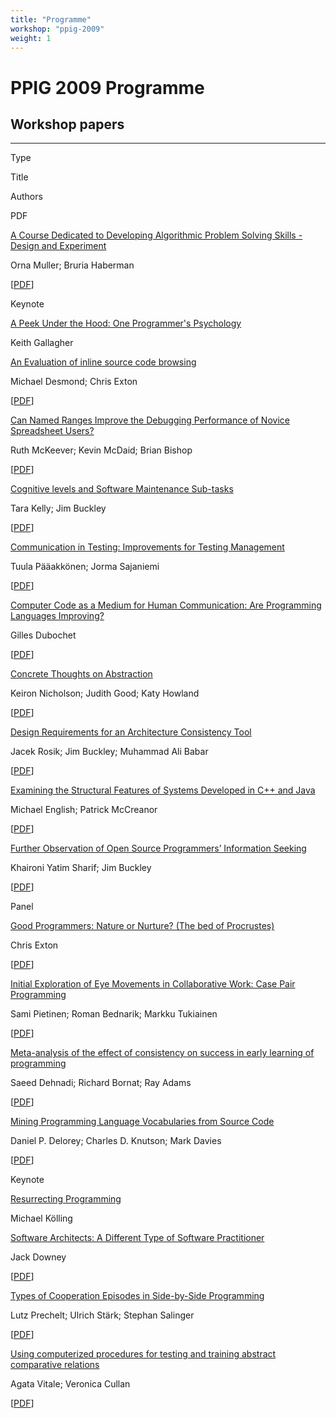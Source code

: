 ```yaml
---
title: "Programme" 
workshop: "ppig-2009"
weight: 1
---
```


# PPIG 2009 Programme

## Workshop papers
---------------

Type

Title

Authors

PDF

[A Course Dedicated to Developing Algorithmic Problem Solving Skills - Design and Experiment](/library/paper/course-dedicated-developing-algorithmic-problem-solving-skills-design-and-experiment)

Orna Muller; Bruria Haberman

\[[PDF](http://ppig.org/sites/ppig.org/files/2009-PPIG-21st-muller.pdf)\]

Keynote

[A Peek Under the Hood: One Programmer's Psychology](/library/paper/peek-under-hood-one-programmers-psychology)

Keith Gallagher

[An Evaluation of inline source code browsing](/library/paper/evaluation-inline-source-code-browsing)

Michael Desmond; Chris Exton

\[[PDF](http://ppig.org/sites/ppig.org/files/2009-PPIG-21st-desmond.pdf)\]

[Can Named Ranges Improve the Debugging Performance of Novice Spreadsheet Users?](/library/paper/can-named-ranges-improve-debugging-performance-novice-spreadsheet-users)

Ruth McKeever; Kevin McDaid; Brian Bishop

\[[PDF](http://ppig.org/sites/ppig.org/files/2009-PPIG-21st-mckeever.pdf)\]

[Cognitive levels and Software Maintenance Sub-tasks](/library/paper/cognitive-levels-and-software-maintenance-sub-tasks)

Tara Kelly; Jim Buckley

\[[PDF](http://ppig.org/sites/ppig.org/files/2009-PPIG-21st-kelly.pdf)\]

[Communication in Testing: Improvements for Testing Management](/library/paper/communication-testing-improvements-testing-management)

Tuula Pääakkönen; Jorma Sajaniemi

\[[PDF](http://ppig.org/sites/ppig.org/files/2009-PPIG-21st-paakkonen.pdf)\]

[Computer Code as a Medium for Human Communication: Are Programming Languages Improving?](/library/paper/computer-code-medium-human-communication-are-programming-languages-improving)

Gilles Dubochet

\[[PDF](http://ppig.org/sites/ppig.org/files/2009-PPIG-21st-dubochet.pdf)\]

[Concrete Thoughts on Abstraction](/library/paper/concrete-thoughts-abstraction)

Keiron Nicholson; Judith Good; Katy Howland

\[[PDF](http://ppig.org/sites/ppig.org/files/2009-PPIG-21st-nicholson.pdf)\]

[Design Requirements for an Architecture Consistency Tool](/library/paper/design-requirements-architecture-consistency-tool)

Jacek Rosik; Jim Buckley; Muhammad Ali Babar

\[[PDF](http://ppig.org/sites/ppig.org/files/2009-PPIG-21st-rosik.pdf)\]

[Examining the Structural Features of Systems Developed in C++ and Java](/library/paper/examining-structural-features-systems-developed-c-and-java)

Michael English; Patrick McCreanor

\[[PDF](http://ppig.org/sites/ppig.org/files/2009-PPIG-21st-english.pdf)\]

[Further Observation of Open Source Programmers’ Information Seeking](/library/paper/further-observation-open-source-programmers%E2%80%99-information-seeking)

Khaironi Yatim Sharif; Jim Buckley

\[[PDF](http://ppig.org/sites/ppig.org/files/2009-PPIG-21st-sharif.pdf)\]

Panel

[Good Programmers: Nature or Nurture? (The bed of Procrustes)](/library/paper/good-programmers-nature-or-nurture-bed-procrustes)

Chris Exton

\[[PDF](http://ppig.org/sites/ppig.org/files/2009-PPIG-21st-exton.pdf)\]

[Initial Exploration of Eye Movements in Collaborative Work: Case Pair Programming](/library/paper/initial-exploration-eye-movements-collaborative-work-case-pair-programming)

Sami Pietinen; Roman Bednarik; Markku Tukiainen

\[[PDF](http://ppig.org/sites/ppig.org/files/2009-PPIG-21st-pietinen.pdf)\]

[Meta-analysis of the effect of consistency on success in early learning of programming](/library/paper/meta-analysis-effect-consistency-success-early-learning-programming)

Saeed Dehnadi; Richard Bornat; Ray Adams

\[[PDF](http://ppig.org/sites/ppig.org/files/2009-PPIG-21st-dehnadi_0.pdf)\]

[Mining Programming Language Vocabularies from Source Code](/library/paper/mining-programming-language-vocabularies-source-code)

Daniel P. Delorey; Charles D. Knutson; Mark Davies

\[[PDF](http://ppig.org/sites/ppig.org/files/2009-PPIG-21st-delorey.pdf)\]

Keynote

[Resurrecting Programming](/library/paper/resurrecting-programming)

Michael Kölling

[Software Architects: A Different Type of Software Practitioner](/library/paper/software-architects-different-type-software-practitioner)

Jack Downey

\[[PDF](http://ppig.org/sites/ppig.org/files/2009-PPIG-21st-downey.pdf)\]

[Types of Cooperation Episodes in Side-by-Side Programming](/library/paper/types-cooperation-episodes-side-side-programming)

Lutz Prechelt; Ulrich Stärk; Stephan Salinger

\[[PDF](http://ppig.org/sites/ppig.org/files/2009-PPIG-21st-prechelt.pdf)\]

[Using computerized procedures for testing and training abstract comparative relations](/library/paper/using-computerized-procedures-testing-and-training-abstract-comparative-relations)

Agata Vitale; Veronica Cullan

\[[PDF](http://ppig.org/sites/ppig.org/files/2009-PPIG-21st-vitale.pdf)\]
